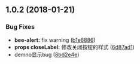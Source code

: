<a name="1.0.2"></a>
## 1.0.2 (2018-01-21)


### Bug Fixes

* **bee-alert:** fix warning ([b1e6886](https://github.com/tinper-bee/alert/commit/b1e6886))
* **props closeLabel:** 修改关闭按钮的样式 ([6d87ad1](https://github.com/tinper-bee/alert/commit/6d87ad1))
* demno显示bug ([8bd2e4e](https://github.com/tinper-bee/alert/commit/8bd2e4e))




